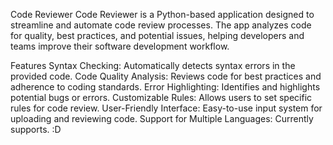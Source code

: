 Code Reviewer
Code Reviewer is a Python-based application designed to streamline and automate code review processes. The app analyzes code for quality, best practices, and potential issues, helping developers and teams improve their software development workflow.

Features
Syntax Checking: Automatically detects syntax errors in the provided code.
Code Quality Analysis: Reviews code for best practices and adherence to coding standards.
Error Highlighting: Identifies and highlights potential bugs or errors.
Customizable Rules: Allows users to set specific rules for code review.
User-Friendly Interface: Easy-to-use input system for uploading and reviewing code.
Support for Multiple Languages: Currently supports. 
:D
